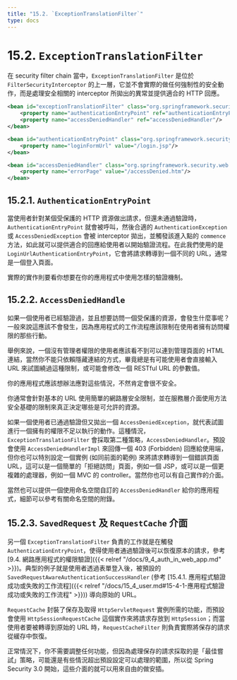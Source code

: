 ```yaml
---
title: "15.2. `ExceptionTranslationFilter`"
type: docs
---
```


# 15.2. `ExceptionTranslationFilter`

在 security filter chain 當中，`ExceptionTranslationFilter` 是位於 `FilterSecurityInterceptor` 的上一層，它並不會實際的做任何強制性的安全動作，而是處理安全相關的 interceptor 所拋出的異常並提供適合的 HTTP 回應。

```xml
<bean id="exceptionTranslationFilter" class="org.springframework.security.web.access.ExceptionTranslationFilter">
    <property name="authenticationEntryPoint" ref="authenticationEntryPoint"/>
    <property name="accessDeniedHandler" ref="accessDeniedHandler"/>
</bean>

<bean id="authenticationEntryPoint" class="org.springframework.security.web.authentication.LoginUrlAuthenticationEntryPoint">
    <property name="loginFormUrl" value="/login.jsp"/>
</bean>

<bean id="accessDeniedHandler" class="org.springframework.security.web.access.AccessDeniedHandlerImpl">
    <property name="errorPage" value="/accessDenied.htm"/>
</bean>
```

## 15.2.1. `AuthenticationEntryPoint`

當使用者針對某個受保護的 HTTP 資源做出請求，但還未通過驗證時，`AuthenticationEntryPoint` 就會被呼叫，然後合適的 `AuthenticationException` 或 `AccessDeniedException` 會被 interceptor 拋出，並觸發該進入點的 `commence` 方法，如此就可以提供適合的回應給使用者以開始驗證流程。在此我們使用的是 `LoginUrlAuthenticationEntryPoint`，它會將請求轉導到一個不同的 URL，通常是一個登入頁面。

實際的實作則要看你想要在你的應用程式中使用怎樣的驗證機制。

## 15.2.2. `AccessDeniedHandle`

如果一個使用者已經驗證過，並且想要訪問一個受保護的資源，會發生什麼事呢？一般來說這應該不會發生，因為應用程式的工作流程應該限制在使用者擁有訪問權限的那些行動。

舉例來說，一個沒有管理者權限的使用者應該看不到可以連到管理頁面的 HTML 連結，當然你不能只依賴隱藏連結的方式，畢竟總是有可能使用者會直接輸入 URL 來試圖繞過這種限制，或可能會修改一個 RESTful URL 的參數值。

你的應用程式應該想辦法應對這些情況，不然肯定會很不安全。

你通常會針對基本的 URL 使用簡單的網路層安全限制，並在服務層介面使用方法安全基礎的限制來真正決定哪些是可允許的資源。

如果一個使用者已通過驗證但又拋出一個 `AccessDeniedException`，就代表試圖進行一個擁有的權限不足以執行的動作。這種情況，`ExceptionTranslationFilter` 會採取第二種策略，`AccessDeniedHandler`。預設會使用 `AccessDeniedHandlerImpl` 來回傳一個 403 (Forbidden) 回應給使用端，但你也可以特別設定一個實例 (如同前面的範例) 來將請求轉導到一個錯誤頁面 URL，這可以是一個簡單的「拒絕訪問」頁面，例如一個 JSP，或可以是一個更複雜的處理器，例如一個 MVC 的 controller。當然你也可以有自己實作的介面。

當然也可以提供一個使用命名空間自訂的 `AccessDeniedHandler` 給你的應用程式，細節可以參考有關命名空間的附錄。

## 15.2.3. `SavedRequest` 及 `RequestCache` 介面

另一個 `ExceptionTranslationFilter` 負責的工作就是在觸發 `AuthenticationEntryPoint`，使得使用者通過驗證後可以恢復原本的請求，參考 [9.4. 網路應用程式的權限驗證]({{< relref "/docs/9_4_auth_in_web_app.md" >}})。典型的例子就是使用者透過表單登入後，被預設的 `SavedRequestAwareAuthenticationSuccessHandler` (參考 [15.4.1. 應用程式驗證成功或失敗的工作流程]({{< relref "/docs/15_4_user.md#15-4-1-應用程式驗證成功或失敗的工作流程" >}})) 導向原始的 URL。

`RequestCache` 封裝了保存及取得 `HttpServletRequest` 實例所需的功能，而預設會使用 `HttpSessionRequestCache` 這個實作來將請求存放到 `HttpSession`；而當使用者要被轉導到原始的 URL 時，`RequestCacheFilter` 則負責實際將保存的請求從緩存中恢復。

正常情況下，你不需要調整任何功能，但因為處理保存的請求採取的是「最佳嘗試」策略，可能還是有些情況超出預設設定可以處理的範圍，所以從 Spring Security 3.0 開始，這些介面的就可以用來自由的做安插。